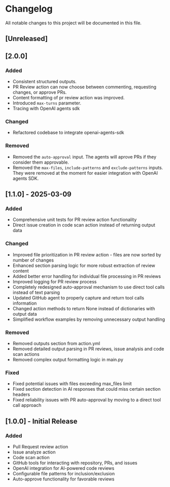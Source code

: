 # Changelog

All notable changes to this project will be documented in this file.

## [Unreleased]

## [2.0.0]

### Added
- Consistent structured outputs.
- PR Review action can now choose between commenting, requesting changes, or approve PRs.
- Content formatting of pr review action was improved.
- Introduced `max-turns` parameter.
- Tracing with OpenAI agents sdk

### Changed
- Refactored codebase to integrate openai-agents-sdk

### Removed
- Removed the `auto-approval` input. The agents will aprove PRs if they consider them approvable.
- Removed the `max-files`, `include-patterns` and `exclude-patterns` inputs. They were removed at the moment for easier integration with OpenAI agents SDK.

## [1.1.0] - 2025-03-09

### Added
- Comprehensive unit tests for PR review action functionality
- Direct issue creation in code scan action instead of returning output data

### Changed
- Improved file prioritization in PR review action - files are now sorted by number of changes
- Enhanced section parsing logic for more robust extraction of review content
- Added better error handling for individual file processing in PR reviews
- Improved logging for PR review process
- Completely redesigned auto-approval mechanism to use direct tool calls instead of text parsing
- Updated GitHub agent to properly capture and return tool calls information
- Changed action methods to return None instead of dictionaries with output data
- Simplified workflow examples by removing unnecessary output handling

### Removed
- Removed outputs section from action.yml
- Removed detailed output parsing in PR reviews, issue analysis and code scan actions
- Removed complex output formatting logic in main.py

### Fixed
- Fixed potential issues with files exceeding max_files limit
- Fixed section detection in AI responses that could miss certain section headers
- Fixed reliability issues with PR auto-approval by moving to a direct tool call approach

## [1.0.0] - Initial Release

### Added
- Pull Request review action
- Issue analyze action
- Code scan action
- GitHub tools for interacting with repository, PRs, and issues
- OpenAI integration for AI-powered code reviews
- Configurable file patterns for inclusion/exclusion
- Auto-approve functionality for favorable reviews